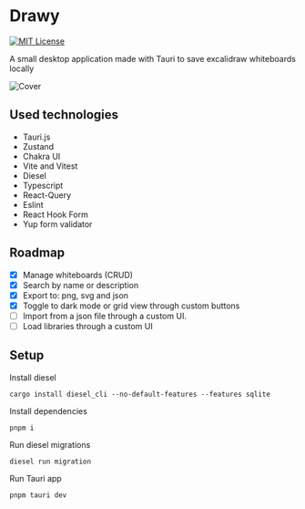 
# Drawy

[![MIT License](https://img.shields.io/badge/License-MIT-green.svg)](https://choosealicense.com/licenses/mit/)

A small desktop application made with Tauri to save excalidraw whiteboards locally

![Cover](https://github.com/velascoandres/drawy/assets/12194462/94d9a8dc-5809-4006-8719-9bc44bf964ad)



## Used technologies
- Tauri.js
- Zustand
- Chakra UI
- Vite and Vitest
- Diesel
- Typescript
- React-Query
- Eslint
- React Hook Form
- Yup form validator


## Roadmap
- [x] Manage whiteboards (CRUD)
- [x] Search by name or description
- [x] Export to: png, svg and json
- [x] Toggle to dark mode or grid view through custom buttons
- [ ] Import from a json file through a custom UI.
- [ ] Load libraries through a custom UI  

## Setup

Install diesel 

```
cargo install diesel_cli --no-default-features --features sqlite
```

Install dependencies
```
pnpm i
```

Run diesel migrations
```
diesel run migration
```

Run Tauri app
```
pnpm tauri dev
```

